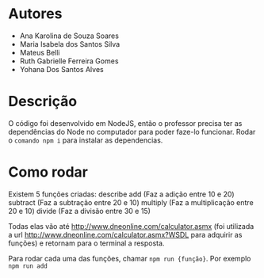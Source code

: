 # Autores
- Ana Karolina de Souza Soares
- Maria Isabela dos Santos Silva
- Mateus Belli
- Ruth Gabrielle Ferreira Gomes
- Yohana Dos Santos Alves

# Descrição
O código foi desenvolvido em NodeJS, então o professor precisa ter as dependências do Node no computador para poder faze-lo funcionar.
Rodar o `comando npm i` para instalar as dependencias.

# Como rodar
Existem 5 funções criadas:
describe
add (Faz a adição entre 10 e 20)
subtract (Faz a subtração entre 20 e 10)
multiply (Faz a multiplicação entre 20 e 10)
divide (Faz a divisão entre 30 e 15)

Todas elas vão até http://www.dneonline.com/calculator.asmx (foi utilizada a url 
http://www.dneonline.com/calculator.asmx?WSDL para adquirir as funções) e retornam
para o terminal a resposta.

Para rodar cada uma das funções, chamar `npm run {função}`. Por exemplo `npm run add`
